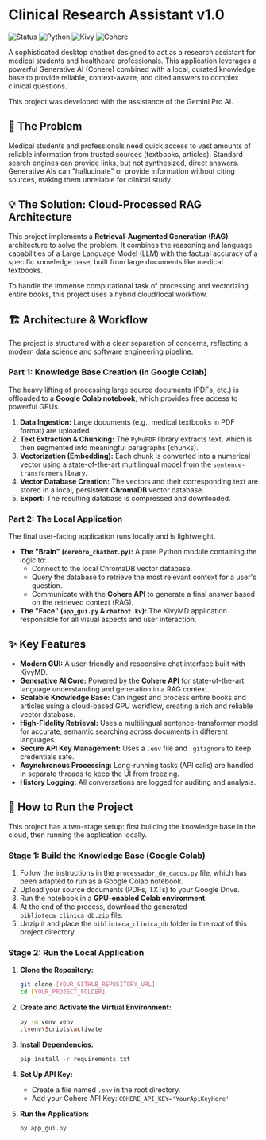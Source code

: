 # Clinical Research Assistant v1.0

![Status](https://img.shields.io/badge/status-stable_version-brightgreen)
![Python](https://img.shields.io/badge/Python-3.9%2B-blue?logo=python)
![Kivy](https://img.shields.io/badge/Kivy-MD-purple?logo=kivy)
![Cohere](https://img.shields.io/badge/AI-Cohere-red?logo=cohere)

A sophisticated desktop chatbot designed to act as a research assistant for medical students and healthcare professionals. This application leverages a powerful Generative AI (Cohere) combined with a local, curated knowledge base to provide reliable, context-aware, and cited answers to complex clinical questions.

This project was developed with the assistance of the Gemini Pro AI.

## 🎯 The Problem

Medical students and professionals need quick access to vast amounts of reliable information from trusted sources (textbooks, articles). Standard search engines can provide links, but not synthesized, direct answers. Generative AIs can "hallucinate" or provide information without citing sources, making them unreliable for clinical study.

## 💡 The Solution: Cloud-Processed RAG Architecture

This project implements a **Retrieval-Augmented Generation (RAG)** architecture to solve the problem. It combines the reasoning and language capabilities of a Large Language Model (LLM) with the factual accuracy of a specific knowledge base, built from large documents like medical textbooks.

To handle the immense computational task of processing and vectorizing entire books, this project uses a hybrid cloud/local workflow.

## 🏗️ Architecture & Workflow

The project is structured with a clear separation of concerns, reflecting a modern data science and software engineering pipeline.

### Part 1: Knowledge Base Creation (in Google Colab)

The heavy lifting of processing large source documents (PDFs, etc.) is offloaded to a **Google Colab notebook**, which provides free access to powerful GPUs.

1.  **Data Ingestion:** Large documents (e.g., medical textbooks in PDF format) are uploaded.
2.  **Text Extraction & Chunking:** The `PyMuPDF` library extracts text, which is then segmented into meaningful paragraphs (chunks).
3.  **Vectorization (Embedding):** Each chunk is converted into a numerical vector using a state-of-the-art multilingual model from the `sentence-transformers` library.
4.  **Vector Database Creation:** The vectors and their corresponding text are stored in a local, persistent **ChromaDB** vector database.
5.  **Export:** The resulting database is compressed and downloaded.

### Part 2: The Local Application

The final user-facing application runs locally and is lightweight.

-   **The "Brain" (`cerebro_chatbot.py`):** A pure Python module containing the logic to:
    -   Connect to the local ChromaDB vector database.
    -   Query the database to retrieve the most relevant context for a user's question.
    -   Communicate with the **Cohere API** to generate a final answer based on the retrieved context (RAG).
-   **The "Face" (`app_gui.py` & `chatbot.kv`):** The KivyMD application responsible for all visual aspects and user interaction.

## ✨ Key Features

-   **Modern GUI:** A user-friendly and responsive chat interface built with KivyMD.
-   **Generative AI Core:** Powered by the **Cohere API** for state-of-the-art language understanding and generation in a RAG context.
-   **Scalable Knowledge Base:** Can ingest and process entire books and articles using a cloud-based GPU workflow, creating a rich and reliable vector database.
-   **High-Fidelity Retrieval:** Uses a multilingual sentence-transformer model for accurate, semantic searching across documents in different languages.
-   **Secure API Key Management:** Uses a `.env` file and `.gitignore` to keep credentials safe.
-   **Asynchronous Processing:** Long-running tasks (API calls) are handled in separate threads to keep the UI from freezing.
-   **History Logging:** All conversations are logged for auditing and analysis.

## 🚀 How to Run the Project

This project has a two-stage setup: first building the knowledge base in the cloud, then running the application locally.

### Stage 1: Build the Knowledge Base (Google Colab)

1.  Follow the instructions in the `processador_de_dados.py` file, which has been adapted to run as a Google Colab notebook.
2.  Upload your source documents (PDFs, TXTs) to your Google Drive.
3.  Run the notebook in a **GPU-enabled Colab environment**.
4.  At the end of the process, download the generated `biblioteca_clinica_db.zip` file.
5.  Unzip it and place the `biblioteca_clinica_db` folder in the root of this project directory.

### Stage 2: Run the Local Application

1.  **Clone the Repository:**
    ```bash
    git clone [YOUR_GITHUB_REPOSITORY_URL]
    cd [YOUR_PROJECT_FOLDER]
    ```

2.  **Create and Activate the Virtual Environment:**
    ```bash
    py -m venv venv
    .\venv\Scripts\activate
    ```

3.  **Install Dependencies:**
    ```bash
    pip install -r requirements.txt
    ```

4.  **Set Up API Key:**
    -   Create a file named `.env` in the root directory.
    -   Add your Cohere API Key: `COHERE_API_KEY='YourApiKeyHere'`

5.  **Run the Application:**
    ```bash
    py app_gui.py
    ```